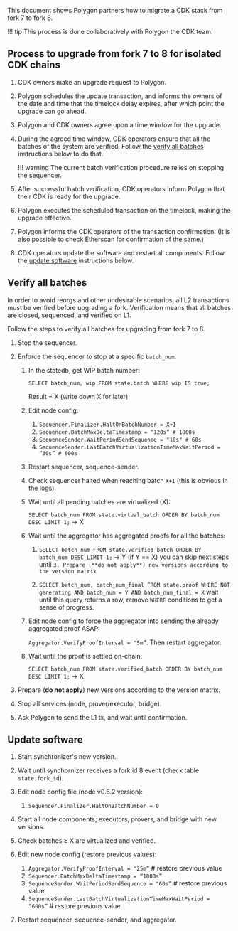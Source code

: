 This document shows Polygon partners how to migrate a CDK stack from fork 7 to fork 8.

!!! tip
    This process is done collaboratively with Polygon the CDK team.

## Process to upgrade from fork 7 to 8 for isolated CDK chains

1. CDK owners make an upgrade request to Polygon.

2. Polygon schedules the update transaction, and informs the owners of the date and time that the timelock delay expires, after which point the upgrade can go ahead.

3. Polygon and CDK owners agree upon a time window for the upgrade.

4. During the agreed time window, CDK operators ensure that all the batches of the system are verified. Follow the [verify all batches](#verify-all-batches) instructions below to do that. 

    !!! warning
        The current batch verification procedure relies on stopping the sequencer.

5. After successful batch verification, CDK operators inform Polygon that their CDK is ready for the upgrade.

6. Polygon executes the scheduled transaction on the timelock, making the upgrade effective.

7. Polygon informs the CDK operators of the transaction confirmation. (It is also possible to check Etherscan for confirmation of the same.)

8. CDK operators update the software and restart all components. Follow the [update software](#update-software) instructions below.

## Verify all batches

In order to avoid reorgs and other undesirable scenarios, all L2 transactions must be verified before upgrading a fork. Verification means that all batches are closed, sequenced, and verified on L1.

Follow the steps to verify all batches for upgrading from fork 7 to 8.

1. Stop the sequencer.
2. Enforce the sequencer to stop at a specific `batch_num`.

    1. In the statedb, get WIP batch number: 
        
        `SELECT batch_num, wip FROM state.batch WHERE wip IS true;` 
        
        Result = X (write down X for later)

    2. Edit node config:

        1. `Sequencer.Finalizer.HaltOnBatchNumber = X+1`
        2. `Sequencer.BatchMaxDeltaTimestamp = “120s” # 1800s`
        3. `SequenceSender.WaitPeriodSendSequence = "10s" # 60s`
        4. `SequenceSender.LastBatchVirtualizationTimeMaxWaitPeriod = “30s” # 600s`

    3. Restart sequencer, sequence-sender.

    4. Check sequencer halted when reaching batch `X+1` (this is obvious in the logs).

    5. Wait until all pending batches are virtualized (X): 

        `SELECT batch_num FROM state.virtual_batch ORDER BY batch_num DESC LIMIT 1;` → X

    6. Wait until the aggregator has aggregated proofs for all the batches:

        1. `SELECT batch_num FROM state.verified_batch ORDER BY batch_num DESC LIMIT 1;` → Y (if Y == X) you can skip next steps until `3. Prepare (**do not apply**) new versions according to the version matrix`

        2. `SELECT batch_num, batch_num_final FROM state.proof WHERE NOT generating AND batch_num = Y AND batch_num_final = X` wait until this query returns a row, remove `WHERE` conditions to get a sense of progress.

    7. Edit node config to force the aggregator into sending the already aggregated proof ASAP: 

        `Aggregator.VerifyProofInterval = "5m”`. Then restart aggregator.

    8. Wait until the proof is settled on-chain: 

        `SELECT batch_num FROM state.verified_batch ORDER BY batch_num DESC LIMIT 1;` → X

3. Prepare (**do not apply**) new versions according to the version matrix.

4. Stop all services (node, prover/executor, bridge).

5. Ask Polygon to send the L1 tx, and wait until confirmation.

## Update software

1. Start synchronizer's new version.

2. Wait until synchornizer receives a fork id 8 event (check table `state.fork_id`).

3. Edit node config file (node v0.6.2 version):

    1. `Sequencer.Finalizer.HaltOnBatchNumber = 0`

4. Start all node components, executors, provers, and bridge with new versions.

5. Check batches ≥ X are virtualized and verified.

6. Edit new node config (restore previous values):

    1. `Aggregator.VerifyProofInterval = "25m”` # restore previous value
    2. `Sequencer.BatchMaxDeltaTimestamp = “1800s”`
    3. `SequenceSender.WaitPeriodSendSequence = "60s”` # restore previous value
    4. `SequenceSender.LastBatchVirtualizationTimeMaxWaitPeriod = “600s”` # restore previous value
    
7. Restart sequencer, sequence-sender, and aggregator.
